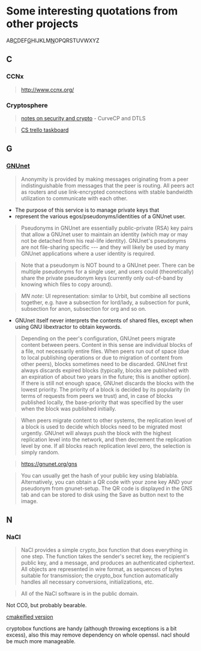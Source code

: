 # Some interesting quotations from other projects

AB[C](#c)DEF[G](#g)HIJKLM[N](#n)OPQRSTUVWXYZ

## C

### CCNx

> http://www.ccnx.org/

### Cryptosphere

> [notes on security and crypto](https://github.com/cryptosphere/cryptosphere/wiki/Protocol) - CurveCP and DTLS

> [CS trello taskboard](https://trello.com/b/WMKsvLOW/cryptosphere)

## G

### [GNUnet](https://gnunet.org)

> Anonymity is provided by making messages originating from a peer indistinguishable from messages that the peer is routing. All peers act as routers and use link-encrypted connections with stable bandwidth utilization to communicate with each other.

* The purpose of this service is to manage private keys that
* represent the various egos/pseudonyms/identities of a GNUnet user.

> Pseudonyms in GNUnet are essentially public-private (RSA) key pairs that allow a GNUnet user to maintain an identity (which may or may not be detached from his real-life identity). GNUnet's pseudonyms are not file-sharing specific --- and they will likely be used by many GNUnet applications where a user identity is required.

> Note that a pseudonym is NOT bound to a GNUnet peer. There can be multiple pseudonyms for a single user, and users could (theoretically) share the private pseudonym keys (currently only out-of-band by knowing which files to copy around).

> *MN note*: UI representation: similar to Urbit, but combine all sections together, e.g. have a subsection
for lord/lady, a subsection for punk, subsection for anon, subsection for org and so on.

* GNUnet itself never interprets the contents of shared files, except when using GNU libextractor to obtain keywords.

> Depending on the peer's configuration, GNUnet peers migrate content between peers. Content in this sense are individual blocks of a file, not necessarily entire files. When peers run out of space (due to local publishing operations or due to migration of content from other peers), blocks sometimes need to be discarded. GNUnet first always discards expired blocks (typically, blocks are published with an expiration of about two years in the future; this is another option). If there is still not enough space, GNUnet discards the blocks with the lowest priority. The priority of a block is decided by its popularity (in terms of requests from peers we trust) and, in case of blocks published locally, the base-priority that was specified by the user when the block was published initially.

> When peers migrate content to other systems, the replication level of a block is used to decide which blocks need to be migrated most urgently. GNUnet will always push the block with the highest replication level into the network, and then decrement the replication level by one. If all blocks reach replication level zero, the selection is simply random.

> https://gnunet.org/gns

> You can usually get the hash of your public key using blablabla. Alternatively, you can obtain a QR code with your zone key AND your pseudonym from gnunet-setup. The QR code is displayed in the GNS tab and can be stored to disk using the Save as button next to the image.

## N

### NaCl

> NaCl provides a simple crypto_box function that does everything in one step. The function takes the sender's secret key, the recipient's public key, and a message, and produces an authenticated ciphertext. All objects are represented in wire format, as sequences of bytes suitable for transmission; the crypto_box function automatically handles all necessary conversions, initializations, etc.

> All of the NaCl software is in the public domain.

Not CC0, but probably bearable.

[cmakeified version](https://github.com/cjdelisle/cnacl)

cryptobox functions are handy (although throwing exceptions is a bit excess), also this may remove
dependency on whole openssl. nacl should be much more manageable.

